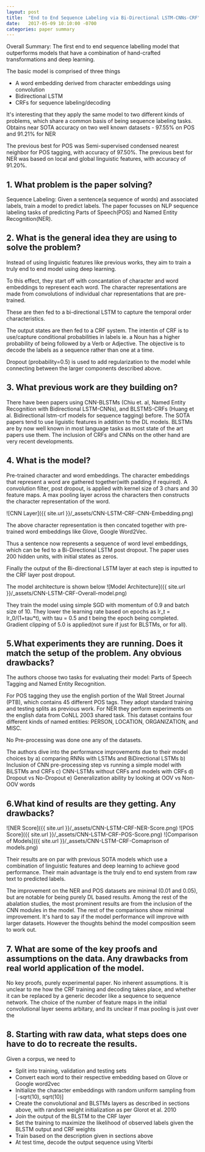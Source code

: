 ```yaml
---
layout: post
title:  "End to End Sequence Labeling via Bi-Directional LSTM-CNNs-CRF"
date:   2017-05-09 10:10:00 -0700
categories: paper summary
---
```


Overall Summary:
The first end to end sequence labelling model that outperforms models that have a combination of hand-crafted transformations and deep learning.

The basic model is comprised of three things
* A word embedding derived from character embeddings using convolution
* Bidirectional LSTM
* CRFs for sequence labeling/decoding

It's interesting that they apply the same model to two different kinds of problems, which share a common basis of being sequence labeling tasks. Obtains near SOTA accuracy on two well known datasets - 97.55% on POS and 91.21% for NER

The previous best for POS was Semi-supervised condensed nearest neighbor for POS tagging, with accuracy of 97.50%.
The previous best for NER was based on local and global linguistic features, with accuracy of 91.20%.

## 1. What problem is the paper solving?

Sequence Labeling: Given a sentence(a sequence of words) and associated labels, train a model to predict labels. The paper focusses on NLP sequence labeling tasks of predicting Parts of Speech(POS) and Named Entity Recognition(NER).

## 2. What is the general idea they are using to solve the problem? 

Instead of using linguistic features like previous works, they aim to train a truly end to end model using deep learning.

To this effect, they start off with concantation of character and word embeddings to represent each word. The character representations are made from convolutions of individual char representations that are pre-trained.

These are then fed to a bi-directional LSTM to capture the temporal order characteristics.

The output states are then fed to a CRF system. The intentin of CRF is to use/capture conditional probabilities in labels ie. a Noun has a higher probability of being followed by a Verb or Adjective. The objective is to decode the labels as a sequence rather than one at a time.

Dropout (probability=0.5) is used to add regularization to the model while connecting between the larger components described above.

## 3. What previous work are they building on?

There have been papers using CNN-BLSTMs (Chiu et. al, Named Entity Recognition with Bidirectional LSTM-CNNs), and BLSTMS-CRFs (Huang et al. Bidirectional lstm-crf models for sequence tagging) before. The SOTA papers tend to use liguistic features in addition to the DL models. BLSTMs are by now well known in most language tasks as most state of the art papers use them. The inclusion of CRFs and CNNs on  the other hand are very recent developments.

## 4. What is the model? 

Pre-trained character and word embeddings. The character embeddings that represent a word are gathered together(with padding if required). A convolution filter, post dropout, is applied with kernel size of 3 chars and 30 feature maps. A max pooling layer across the characters then constructs the character representation of the word. 

![CNN Layer]({{ site.url }}/_assets/CNN-LSTM-CRF-CNN-Embedding.png)

The above character representation is then concated together with pre-trained word embeddings like Glove, Google Word2Vec. 

Thus a sentence now represents a sequence of word level embeddings, which can be fed to a Bi-Directional LSTM post dropout. The paper uses 200 hidden units, with initial states as zeros.

Finally the output of the Bi-directional LSTM layer at each step is inputted to the CRF layer post dropout.

The model architecture is shown below
![Model Architecture]({{ site.url }}/_assets/CNN-LSTM-CRF-Overall-model.png)

They train the model using simple SGD with momentum of 0.9 and batch size of 10. They lower the learning rate based on epochs as lr_t = lr_0/(1+tau*t), with tau = 0.5 and t being the epoch being completed. Gradient clipping of 5.0 is applied(not sure if just for BLSTMs, or for all). 

## 5.What experiments they are running. Does it match the setup of the problem. Any obvious drawbacks?

The authors choose two tasks for evaluating their model: Parts of Speech Tagging and Named Entity Recognition. 

For POS tagging they use the english portion of the Wall Street Journal (PTB), which contains 45 different POS tags. They adopt standard training and testing splits as previous work.
For NER they perform experiments on the english data from CoNLL 2003 shared task. This dataset contains four different kinds of named entities: PERSON, LOCATION, ORGANIZATION, and MISC. 

No Pre-processing was done one any of the datasets.

The authors dive into the performance improvements due to their model choices by 
a) comparing RNNs with LSTMs and BiDirectional LSTMs
b) Inclusion of CNN pre-processing step vs running a simple model with BiLSTMs and CRFs
c) CNN-LSTMs without CRFs and models with CRFs
d) Dropout vs No-Dropout
e) Generalization ability by looking at OOV vs Non-OOV words

## 6.What kind of results are they getting. Any drawbacks?

![NER Score]({{ site.url }}/_assets/CNN-LSTM-CRF-NER-Score.png)
![POS Score]({{ site.url }}/_assets/CNN-LSTM-CRF-POS-Score.png)
![Comparison of Models]({{ site.url }}/_assets/CNN-LSTM-CRF-Comaprison of models.png)

Their results are on par with previous SOTA models which use a combination of linguistic features and deep learning to achieve good performance. Their main advantage is the truly end to end system from raw text to predicted labels. 

The improvement on the NER and POS datasets are minimal (0.01 and 0.05), but are notable for being purely DL based results. Among the rest of the abalation studies, the most prominent results are from the inclusion of the CNN modules in the model. The rest of the comparisons show minimal improvement. It's hard to say if the model performance will improve with larger datasets. However the thoughts behind the model composition seem to work out.

## 7. What are some of the key proofs and assumptions on the data. Any drawbacks from real world application of the model. 

No key proofs, purely experimental paper. No inherent assumptions. It is unclear to me how the CRF training and decoding takes place, and whether it can be replaced by a generic decoder like a sequence to sequence network. The choice of the number of feature maps in the initial convolutional layer seems arbitary, and its unclear if max pooling is just over the 

## 8. Starting with raw data, what steps does one have to do to recreate the results.

Given a corpus, we need to
* Split into training, validation and testing sets
* Convert each word to their respective embedding based on Glove or Google word2vec
* Initialize the character embeddings with random uniform sampling from [-sqrt(10), sqrt(10)]
* Create the convolutional and BLSTMs layers as described in sections above, with random weight initialization as per Glorot et al. 2010
* Join the output of the BLSTM to the CRF layer
* Set the training to maximize the likelihood of observed labels given the BLSTM output and CRF weights
* Train based on the description given in sections above
* At test time, decode the output sequence using Viterbi
